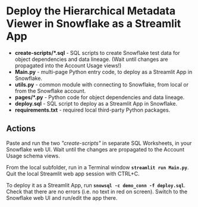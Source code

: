 # Deploy the Hierarchical Metadata Viewer in Snowflake as a Streamlit App

* **create-scripts/*.sql** - SQL scripts to create Snowflake test data for object dependencies and data lineage. (Wait until changes are propagated into the Account Usage views!)
* **Main.py** - multi-page Python entry code, to deploy as a Streamlit App in Snowflake.
* **utils.py** - common module with connecting to Snowflake, from local or from the Snowflake account.
* **pages/*.py** - Python code for object dependencies and data lineage.
* **deploy.sql** - SQL script to deploy as a Streamlit App in Snowflake.
* **requirements.txt** - required local third-party Python packages.

## Actions

Paste and run the two *"create-scripts"* in separate SQL Worksheets, in your Snowflake web UI. Wait until the changes are propagated to the Account Usage schema views.

From the local subfolder, run in a Terminal window **`streamlit run Main.py`**. Quit the local Streamlit web app session with CTRL+C.

To deploy it as a Streamlit App, run **`snowsql -c demo_conn -f deploy.sql`**. Check that there are no errors (i.e. no text in red on screen). Switch to the Snowflake web UI and run/edit the app there.